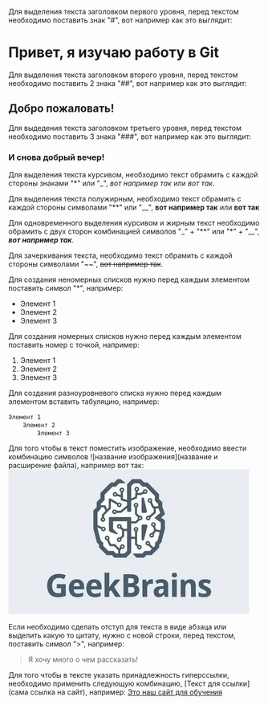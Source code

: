 Для выделения текста заголовком первого уровня, перед текстом необходимо поставить знак "#", вот например как это выглядит: 
# Привет, я изучаю работу в Git 
Для выделения текста заголовком второго уровня, перед текстом необходимо поставить 2 знака "##", вот например как это выглядит: 
## Добро пожаловать!
Для выдедения текста заголовком третьего уровня, перед текстом необходимо поставить 3 знака "###", вот например как это выглядит: 
### И снова добрый вечер!

Для выделения текста курсивом, необходимо текст обрамить с каждой стороны знаками "*" или "_", *вот например так* или _вот так_.

Для выделения текста полужирным, необходимо текст обрамить с каждой стороны символами "**" или "__", **вот например так** или __вот так__

Для одновременного выделения курсивом и жирным текст необходимо обрамить с двух сторон комбинацией символов "_" + "**" или "*" + "__", __*вот например так*__.

Для зачеркивания текста, необходимо текст обрамить с каждой стороны символами "~~", ~~вот например так~~.

Для создания неномерных списков нужно перед каждым элементом поставить символ "*", например:
* Элемент 1
* Элемент 2
* Элемент 3

Для создания номерных списков нужно перед каждым элементом поставить номер с точкой, например:
1. Элемент 1
2. Элемент 2
3. Элемент 3

Для создания разноуровневого списка нужно перед каждым элементом вставить табуляцию, например:
    
    Элемент 1
        Элемент 2
            Элемент 3

Для того чтобы в текст поместить изображение, необходимо ввести комбинацию символов ![название изображения](название и расширение файла), например вот так:
![Welcome to GeekBrains!](geekbrains.png)

Если необходимо сделать отступ для текста в виде абзаца или выделить какую то цитату, нужно с новой строки, перед текстом, поставить символ ">", например:
> Я хочу много о чем рассказать!

Для того чтобы в тексте указать принадлежность гиперссылки, необходимо применить следующую комбинацию, [Текст для ссылки](сама ссылка на сайт), например:
[Это наш сайт для обучения](https://gb.ru)



